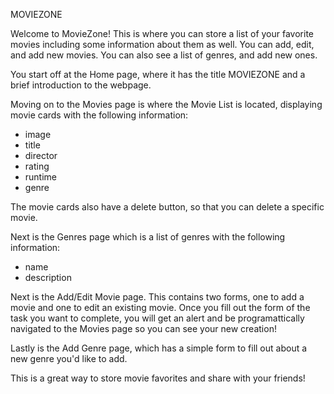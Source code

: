 MOVIEZONE

Welcome to MovieZone! This is where you can store a list of your favorite movies including some information about them as well. You can add, edit, and add new movies. You can also see a list of genres, and add new ones.

You start off at the Home page, where it has the title MOVIEZONE and a brief introduction to the webpage.

Moving on to the Movies page is where the Movie List is located, displaying movie cards with the following information:
- image
- title
- director
- rating
- runtime
- genre

The movie cards also have a delete button, so that you can delete a specific movie. 

Next is the Genres page which is a list of genres with the following information:
- name
- description

Next is the Add/Edit Movie page. This contains two forms, one to add a movie and one to edit an existing movie. Once you fill out the form of the task you want to complete, you will get an alert and be programattically navigated to the Movies page so you can see your new creation!

Lastly is the Add Genre page, which has a simple form to fill out about a new genre you'd like to add. 

This is a great way to store movie favorites and share with your friends!


